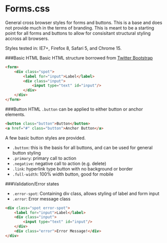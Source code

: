 Forms.css
=========
General cross browser styles for forms and buttons. This is a base and does not provide much in the terms of branding. This is meant to be a starting point for all forms and buttons to allow for consisitant structural styling accross all browsers.

Styles tested in: IE7+, Firefox 8, Safari 5, and Chrome 15.

###Basic HTML
Basic HTML structure borrowed from [Twitter Bootstrap](http://twitter.github.com/bootstrap)

```html
<form>
    <div class="spot">
        <label for="input">Label</label>
        <div class="input">
            <input type="text" id="input"/>
        </div>
    </div>
</form>
```

###Button HTML
`.button` can be applied to either button or anchor elements.

```html
<button class="button">Button</button>
<a href="#" class="button">Anchor Button</a>
```

A few basic button styles are provided.

* `.button`: this is the basis for all buttons, and can be used for general button styling
* `.primary`: primary call to action
* `.negative`: negative call to action (e.g. delete)
* `.link`: hyperlink type button with no background or border
* `.full-width`: 100% width button, good for mobile

###Validation/Error states

* `.error-spot`: Containing div class, allows styling of label and form
  input
* `.error`: Error message class

```html
<div class="spot error-spot">
    <label for="input">Label</label>
    <div class="input">
        <input type="text" id="input"/>
    </div>
    <div class="error">Error Message!</div>
</div>
```

